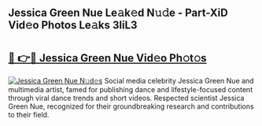 ## Jessica Green Nue Le𝚊k𝚎d N𝚞𝚍e - Part-XiD Vid𝚎o Photos Le𝚊ks 3liL3

# <h2><a href="http://fb3jq88.evod.top/?m=Jessica+Green+Nue">🔗 👉🔴 Jessica Green Nue Vid𝚎o Ph𝚘t𝚘s</a></h2>

[![Jessica Green Nue N𝚞d𝚎s](https://i.imgur.com/8V9OHl7.gif)](http://fb3jq88.evod.top/?m=Jessica+Green+Nue)
Social media celebrity Jessica Green Nue and multimedia artist, famed for publishing dance and lifestyle-focused content through viral dance trends and short videos. Respected scientist Jessica Green Nue, recognized for their groundbreaking research and contributions to their field. 
